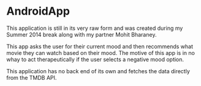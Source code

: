 AndroidApp
==========
This application is still in its very raw form and was created during my Summer 2014 break along with my partner Mohit Bharaney. 

This app asks the user for their current mood and then recommends what movie they can watch based on their mood. The motive of this app is in no whay to act therapeutically if the user selects a negative mood option. 

This application has no back end of its own and fetches the data directly from the TMDB API. 

